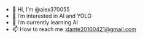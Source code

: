 - 👋 Hi, I’m @alex370055
- 👀 I’m interested in AI and YOLO
- 🌱 I’m currently learning AI
- 📫 How to reach me :dante20160421@gmail.com

<!---
alex370055/alex370055 is a ✨ special ✨ repository because its `README.md` (this file) appears on your GitHub profile.
You can click the Preview link to take a look at your changes.
--->
